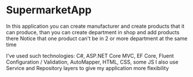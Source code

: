 # SupermarketApp

In this application you can create manufacturer and create products that it can produce, than you can create department in shop and add products there
Notice that one product can't be in 2 or more department at the same time

I've used such technologies:
C#, ASP.NET Core MVC, EF Core, Fluent Configuration / Validation, AutoMapper, HTML, CSS, some JS
I also use Service and Repository layers to give my application more flexibility
